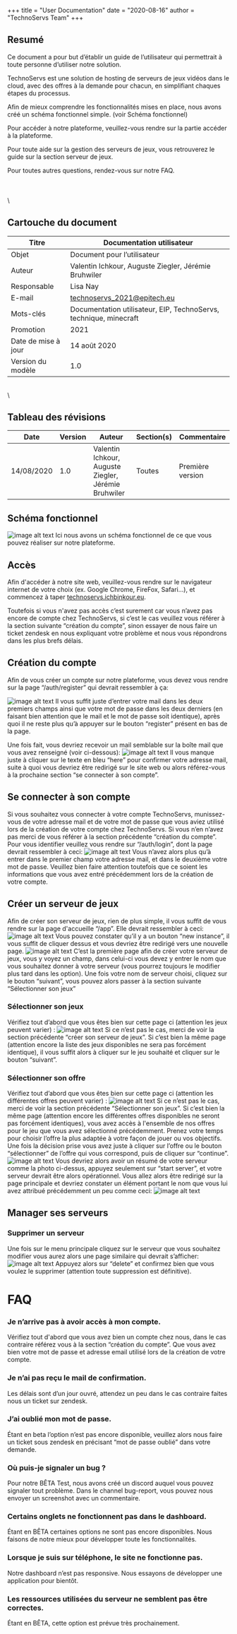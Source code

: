 +++
title = "User Documentation"
date = "2020-08-16"
author = "TechnoServs Team"
+++

## Resumé

Ce document a pour but d’établir un guide de l’utilisateur qui permettrait à toute personne d’utiliser notre solution.

TechnoServs est une solution de hosting de serveurs de jeux vidéos dans le cloud, avec des offres à la demande pour chacun, en simplifiant chaques étapes du processus.

Afin de mieux comprendre les fonctionnalités mises en place, nous avons créé un schéma fonctionnel simple. (voir Schéma fonctionnel)

Pour accéder à notre plateforme, veuillez-vous rendre sur la partie accéder à la plateforme.

Pour toute aide sur la gestion des serveurs de jeux, vous retrouverez le guide sur la section serveur de jeux.

Pour toutes autres questions, rendez-vous sur notre FAQ.\
\
\
\
\
## Cartouche du document


| Titre               	| Documentation utilisateur                                         	|
|---------------------	|-------------------------------------------------------------------	|
| Objet               	| Document pour l’utilisateur                                       	|
| Auteur              	| Valentin Ichkour, Auguste Ziegler, Jérémie Bruhwiler              	|
| Responsable         	| Lisa Nay                                                          	|
| E-mail              	| technoservs_2021@epitech.eu                                       	|
| Mots-clés           	| Documentation utilisateur, EIP, TechnoServs, technique, minecraft 	|
| Promotion           	| 2021                                                              	|
| Date de mise à jour 	| 14 août 2020                                                      	|
| Version du modèle   	| 1.0                                                               	|
\
\
## Tableau des révisions

| Date       	| Version 	| Auteur                                                  	| Section(s) 	| Commentaire      	|
|------------	|---------	|---------------------------------------------------------	|------------	|------------------	|
| 14/08/2020 	| 1.0     	| Valentin Ichkour, Auguste Ziegler,<br>Jérémie Bruhwiler 	| Toutes     	| Première version 	|

## Schéma fonctionnel

![image alt text](/UD/SchémaFonctionnel.png)
Ici nous avons un schéma fonctionnel de ce que vous pouvez réaliser sur notre plateforme.

## Accès

Afin d'accéder à notre site web, veuillez-vous rendre sur le navigateur internet de votre choix (ex. Google Chrome, FireFox, Safari…), et commencez à taper [technoservs.ichbinkour.eu](technoservs.ichbinkour.eu). 

Toutefois si vous n'avez pas accès c’est surement car vous n’avez pas encore de compte chez TechnoServs, si c’est le cas veuillez vous référer à la section suivante “création du compte”, sinon essayer de nous faire un ticket zendesk en nous expliquant votre problème et nous vous répondrons dans les plus brefs délais.

## Création du compte

Afin de vous créer un compte sur notre plateforme, vous devez vous rendre sur la page “/auth/register” qui devrait ressembler à ça:

![image alt text](/UD/register.png)
Il vous suffit juste d’entrer votre mail dans les deux premiers champs ainsi que votre mot de passe dans les deux derniers (en faisant bien attention que le mail et le mot de passe soit identique), après quoi il ne reste plus qu’à appuyer sur le bouton “register” présent en bas de la page.

Une fois fait, vous devriez recevoir un mail semblable sur la boîte mail que vous avez renseigné (voir ci-dessous):
![image alt text](/UD/mail.png)
Il vous manque juste à cliquer sur le texte en bleu “here” pour confirmer votre adresse mail, suite à quoi vous devriez être redirigé sur le site web ou alors référez-vous à la prochaine section “se connecter à son compte”.

## Se connecter à son compte

Si vous souhaitez vous connecter à votre compte TechnoServs, munissez-vous de votre adresse mail et de votre mot de passe que vous aviez utilisé lors de la création de votre compte chez TechnoServs.
Si vous n’en n’avez pas merci de vous référer à la section précédente “création du compte”.
Pour vous identifier veuillez vous rendre sur “/auth/login”, dont la page devrait ressembler à ceci:
![image alt text](/UD/login.png)
Vous n’avez alors plus qu’à entrer dans le premier champ votre adresse mail, et dans le deuxième votre mot de passe. Veuillez bien faire attention toutefois que ce soient les informations que vous avez entré précédemment lors de la création de votre compte.

## Créer un serveur de jeux

Afin de créer son serveur de jeux, rien de plus simple, il vous suffit de vous rendre sur la page d'accueille “/app”.
Elle devrait ressembler à ceci:
![image alt text](/UD/instances.png)
Vous pouvez constater qu’il y a un bouton “new instance”, il vous suffit de cliquer dessus et vous devriez être redirigé vers une nouvelle page.
![image alt text](/UD/create1.png)
C’est la première page afin de créer votre serveur de jeux, vous y voyez un champ, dans celui-ci vous devez y entrer le nom que vous souhaitez donner à votre serveur (vous pourrez toujours le modifier plus tard dans les option).
Une fois votre nom de serveur choisi, cliquez sur le bouton “suivant”, vous pouvez alors passer à la section suivante “Sélectionner son jeux”

### Sélectionner son jeux

Vérifiez tout d’abord que vous êtes bien sur cette page ci (attention les jeux peuvent varier) :
![image alt text](/UD/create2.png)
Si ce n’est pas le cas, merci de voir la section précédente “créer son serveur de jeux”.
Si c’est bien la même page (attention encore la liste des jeux disponibles ne sera pas forcément identique), il vous suffit alors à cliquer sur le jeu souhaité et cliquer sur le bouton “suivant”.

### Sélectionner son offre
Vérifiez tout d’abord que vous êtes bien sur cette page ci (attention les différentes offres peuvent varier) :
![image alt text](/UD/create3.png)
Si ce n’est pas le cas, merci de voir la section précédente “Sélectionner son jeux”.
Si c’est bien la même page (attention encore les différentes offres disponibles ne seront pas forcément identiques), vous avez accès à l'ensemble de nos offres pour le jeu que vous avez sélectionné précédemment.
Prenez votre temps pour choisir l’offre la plus adaptée à votre façon de jouer ou vos objectifs.
Une fois la décision prise vous avez juste à cliquer sur l’offre ou le bouton “sélectionner” de l’offre qui vous correspond, puis de cliquer sur “continue”.
![image alt text](/UD/create4.png)
Vous devriez alors avoir un résumé de votre serveur comme la photo ci-dessus, appuyez seulement sur “start server”, et votre serveur devrait être alors opérationnel.
Vous allez alors être redirigé sur la page principale et devriez constater un élément portant le nom que vous lui avez attribué précédemment un peu comme ceci:
![image alt text](/UD/servInfo.png)

## Manager ses serveurs


### Supprimer un serveur

Une fois sur le menu principale cliquez sur le serveur que vous souhaitez modifier vous aurez alors une page similaire qui devrait s’afficher:
![image alt text](/UD/servInfo.png)
Appuyez alors sur “delete” et confirmez bien que vous voulez le supprimer (attention toute suppression est définitive).

# FAQ
### Je n’arrive pas à avoir accès à mon compte.
Vérifiez tout d'abord que vous avez bien un compte chez nous, dans le cas contraire référez vous à la section “création du compte”.
Que vous avez bien votre mot de passe et adresse email utilisé lors de la création de votre compte.

### Je n’ai pas reçu le mail de confirmation.
Les délais sont d’un jour ouvré, attendez un peu dans le cas contraire faites nous un ticket sur zendesk.

### J’ai oublié mon mot de passe.
Étant en beta l’option n’est pas encore disponible, veuillez alors nous faire un ticket sous zendesk en précisant “mot de passe oublié” dans votre demande.

### Où puis-je signaler un bug ?
Pour notre BÊTA Test, nous avons créé un discord auquel vous pouvez signaler tout problème.
Dans le channel bug-report, vous pouvez nous envoyer un screenshot avec un commentaire.

### Certains onglets ne fonctionnent pas dans le dashboard.
Étant en BÊTA  certaines options ne sont pas encore disponibles. Nous faisons de notre mieux pour développer toute les fonctionnalités.

### Lorsque je suis sur téléphone, le site ne fonctionne pas.
Notre dashboard n’est pas responsive. Nous essayons de développer une application pour bientôt.

### Les ressources utilisées du serveur ne semblent pas être correctes.
Étant en BÊTA, cette option est prévue très prochainement.
